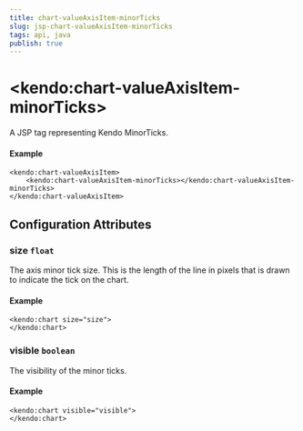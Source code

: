 ```yaml
---
title: chart-valueAxisItem-minorTicks
slug: jsp-chart-valueAxisItem-minorTicks
tags: api, java
publish: true
---
```


# \<kendo:chart-valueAxisItem-minorTicks\>
A JSP tag representing Kendo MinorTicks.

#### Example
    <kendo:chart-valueAxisItem>
        <kendo:chart-valueAxisItem-minorTicks></kendo:chart-valueAxisItem-minorTicks>
    </kendo:chart-valueAxisItem>


## Configuration Attributes


### size `float`

The axis minor tick size. This is the length of the line in pixels that is drawn to indicate the tick on the chart.

#### Example
    <kendo:chart size="size">
    </kendo:chart>



### visible `boolean`

The visibility of the minor ticks.

#### Example
    <kendo:chart visible="visible">
    </kendo:chart>


